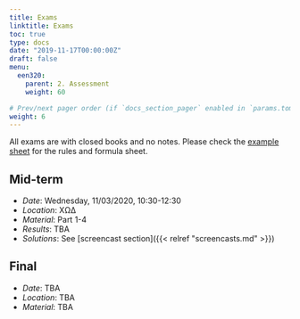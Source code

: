 ```yaml
---
title: Exams
linktitle: Exams
toc: true
type: docs
date: "2019-11-17T00:00:00Z"
draft: false
menu:
  een320:
    parent: 2. Assessment
    weight: 60

# Prev/next pager order (if `docs_section_pager` enabled in `params.toml`)
weight: 6
---
```


All exams are with closed books and no notes. Please check the [example sheet](https://alucutac-my.sharepoint.com/:b:/g/personal/petros_aristidou_cut_ac_cy/ERJnJpeEzXBJuWb5KwT-dh0BKOWH7IHVUELhbbK-fe7oOQ?e=q05RSv) for the rules and formula sheet.

## Mid-term

- *Date*: Wednesday, 11/03/2020, 10:30-12:30
- *Location*: ΧΩΔ
- *Material*: Part 1-4
- *Results*: TBA
- *Solutions*: See [screencast section]({{< relref "screencasts.md" >}})

## Final

- *Date*: TBA
- *Location*: TBA
- *Material*: TBA
